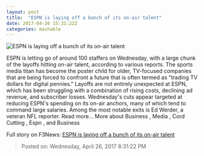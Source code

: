 ```yaml
---
layout: post
title:  "ESPN is laying off a bunch of its on-air talent"
date: 2017-04-26 15:31:22Z
categories: mashable
---
```


![ESPN is laying off a bunch of its on-air talent](http://i.amz.mshcdn.com/2KzpVaEGg9iETX_R5xtudnkz8yY=/1200x630/2017%2F04%2F26%2Fb4%2F9753257e74f2425cbd6f70759acfc501.f5f31.jpg)

ESPN is letting go of around 100 staffers on Wednesday, with a large chunk of the layoffs hitting on-air talent, according to various reports. The sports media titan has become the poster child for older, TV-focused companies that are being forced to confront a future that is often termed as "trading TV dollars for digital pennies." Layoffs are not entirely unexpected at ESPN, which has been struggling with a combination of rising costs, declining ad revenue, and subscriber losses. Wednesday's cuts appear targeted at reducing ESPN's spending on its on-air anchors, many of which tend to command large salaries. Among the most notable exits is Ed Werder, a veteran NFL reporter. Read more... More about Business , Media , Cord Cutting , Espn , and Business


Full story on F3News: [ESPN is laying off a bunch of its on-air talent](http://www.f3nws.com/n/WWvgq)

> Posted on: Wednesday, April 26, 2017 8:31:22 PM
